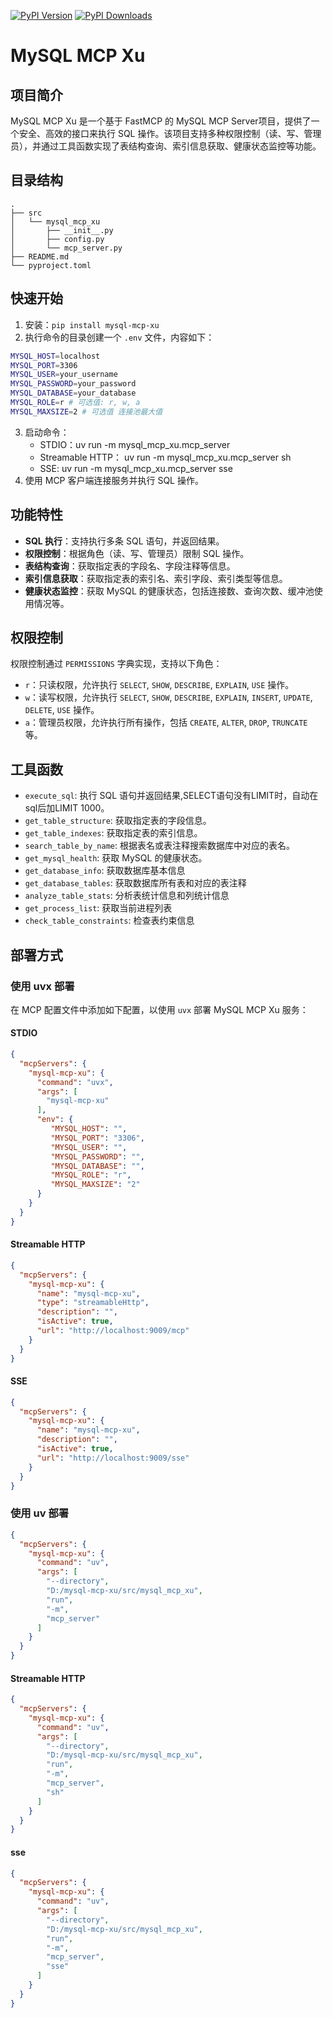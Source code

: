 [![PyPI Version](https://img.shields.io/pypi/v/mysql-mcp-xu)](https://pypi.org/project/mysql-mcp-xu)
[![PyPI Downloads](https://static.pepy.tech/badge/mysql-mcp-xu)](https://pepy.tech/projects/mysql-mcp-xu)
# MySQL MCP Xu

## 项目简介
MySQL MCP Xu 是一个基于 FastMCP 的 MySQL MCP Server项目，提供了一个安全、高效的接口来执行 SQL 操作。该项目支持多种权限控制（读、写、管理员），并通过工具函数实现了表结构查询、索引信息获取、健康状态监控等功能。

## 目录结构
```
.
├── src
│   └── mysql_mcp_xu
│       ├── __init__.py
│       ├── config.py
│       └── mcp_server.py
├── README.md
└── pyproject.toml
```

## 快速开始
1. 安装：`pip install mysql-mcp-xu`
2. 执行命令的目录创建一个 `.env` 文件，内容如下：
```bash
MYSQL_HOST=localhost
MYSQL_PORT=3306
MYSQL_USER=your_username
MYSQL_PASSWORD=your_password
MYSQL_DATABASE=your_database
MYSQL_ROLE=r # 可选值: r, w, a
MYSQL_MAXSIZE=2 # 可选值 连接池最大值
```
3. 启动命令：
   - STDIO：uv run -m mysql_mcp_xu.mcp_server 
   - Streamable HTTP： uv run -m mysql_mcp_xu.mcp_server sh
   - SSE: uv run -m mysql_mcp_xu.mcp_server sse
4. 使用 MCP 客户端连接服务并执行 SQL 操作。

## 功能特性
- **SQL 执行**：支持执行多条 SQL 语句，并返回结果。
- **权限控制**：根据角色（读、写、管理员）限制 SQL 操作。
- **表结构查询**：获取指定表的字段名、字段注释等信息。
- **索引信息获取**：获取指定表的索引名、索引字段、索引类型等信息。
- **健康状态监控**：获取 MySQL 的健康状态，包括连接数、查询次数、缓冲池使用情况等。


## 权限控制
权限控制通过 `PERMISSIONS` 字典实现，支持以下角色：
- `r`：只读权限，允许执行 `SELECT`, `SHOW`, `DESCRIBE`, `EXPLAIN`, `USE` 操作。
- `w`：读写权限，允许执行 `SELECT`, `SHOW`, `DESCRIBE`, `EXPLAIN`, `INSERT`, `UPDATE`, `DELETE`, `USE` 操作。
- `a`：管理员权限，允许执行所有操作，包括 `CREATE`, `ALTER`, `DROP`, `TRUNCATE` 等。

## 工具函数
- `execute_sql`: 执行 SQL 语句并返回结果,SELECT语句没有LIMIT时，自动在sql后加LIMIT 1000。
- `get_table_structure`: 获取指定表的字段信息。
- `get_table_indexes`: 获取指定表的索引信息。
- `search_table_by_name`: 根据表名或表注释搜索数据库中对应的表名。
- `get_mysql_health`: 获取 MySQL 的健康状态。
- `get_database_info`: 获取数据库基本信息
- `get_database_tables`: 获取数据库所有表和对应的表注释
- `analyze_table_stats`: 分析表统计信息和列统计信息
- `get_process_list`: 获取当前进程列表
- `check_table_constraints`: 检查表约束信息

## 部署方式

### 使用 uvx 部署

在 MCP 配置文件中添加如下配置，以使用 `uvx` 部署 MySQL MCP Xu 服务：
#### STDIO

```json
{
  "mcpServers": {
    "mysql-mcp-xu": {
      "command": "uvx",
      "args": [
        "mysql-mcp-xu"
      ],
      "env": {
         "MYSQL_HOST": "", 
         "MYSQL_PORT": "3306",
         "MYSQL_USER": "",
         "MYSQL_PASSWORD": "",
         "MYSQL_DATABASE": "",
         "MYSQL_ROLE": "r",
         "MYSQL_MAXSIZE": "2"
      }
    }
  }
}
```
#### Streamable HTTP

```json
{
  "mcpServers": {
    "mysql-mcp-xu": {
      "name": "mysql-mcp-xu",
      "type": "streamableHttp",
      "description": "",
      "isActive": true,
      "url": "http://localhost:9009/mcp"
    }
  }
}
```
#### SSE

```json
{
  "mcpServers": {
    "mysql-mcp-xu": {
      "name": "mysql-mcp-xu",
      "description": "",
      "isActive": true,
      "url": "http://localhost:9009/sse"
    }
  }
}
```
### 使用 uv 部署
```json
{
  "mcpServers": {
    "mysql-mcp-xu": {
      "command": "uv",
      "args": [
        "--directory",
        "D:/mysql-mcp-xu/src/mysql_mcp_xu",
        "run",
        "-m",
        "mcp_server"
      ]
    }
  }
}
```
#### Streamable HTTP
```json
{
  "mcpServers": {
    "mysql-mcp-xu": {
      "command": "uv",
      "args": [
        "--directory",
        "D:/mysql-mcp-xu/src/mysql_mcp_xu",
        "run",
        "-m",
        "mcp_server",
        "sh"
      ]
    }
  }
}
```

#### sse
```json
{
  "mcpServers": {
    "mysql-mcp-xu": {
      "command": "uv",
      "args": [
        "--directory",
        "D:/mysql-mcp-xu/src/mysql_mcp_xu",
        "run",
        "-m",
        "mcp_server",
        "sse"
      ]
    }
  }
}